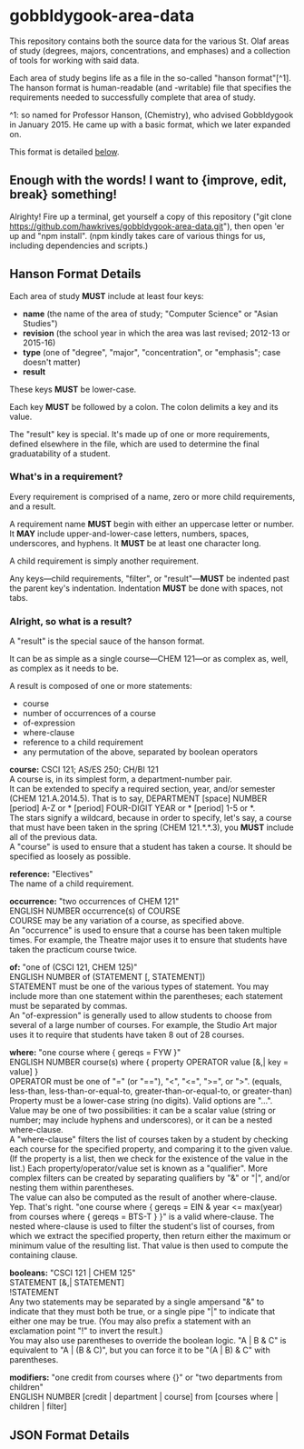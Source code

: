 # gobbldygook-area-data

This repository contains both the source data for the various St. Olaf areas of study (degrees, majors, concentrations, and emphases) and a collection of tools for working with said data.

Each area of study begins life as a file in the so-called "hanson format"[^1]. The hanson format is human-readable (and -writable) file that specifies the requirements needed to successfully complete that area of study.

^1: so named for Professor Hanson, (Chemistry), who advised Gobbldygook in January 2015. He came up with a basic format, which we later expanded on.

This format is detailed [below](#hanson-format-details).

## Enough with the words! I want to {improve, edit, break} something!
Alrighty! Fire up a terminal, get yourself a copy of this repository ("git clone https://github.com/hawkrives/gobbldygook-area-data.git"), then open 'er up and "npm install". (npm kindly takes care of various things for us, including dependencies and scripts.) 

## Hanson Format Details
Each area of study **MUST** include at least four keys:

- **name** (the name of the area of study; "Computer Science" or "Asian Studies")
- **revision** (the school year in which the area was last revised; 2012-13 or 2015-16)
- **type** (one of "degree", "major", "concentration", or "emphasis"; case doesn't matter)
- **result**

These keys **MUST** be lower-case.

Each key **MUST** be followed by a colon. The colon delimits a key and its value.

The "result" key is special. It's made up of one or more requirements, defined elsewhere in the file, which are used to determine the final graduatability of a student.

### What's in a requirement?
Every requirement is comprised of a name, zero or more child requirements, and a result.

A requirement name **MUST** begin with either an uppercase letter or number. It **MAY** include upper-and-lower-case letters, numbers, spaces, underscores, and hyphens. It **MUST** be at least one character long.

A child requirement is simply another requirement. 

Any keys—child requirements, "filter", or "result"—**MUST** be indented past the parent key's indentation. Indentation **MUST** be done with spaces, not tabs.

### Alright, so what is a result?
A "result" is the special sauce of the hanson format. 

It can be as simple as a single course—CHEM 121—or as complex as, well, as complex as it needs to be.

A result is composed of one or more statements:

- course
- number of occurrences of a course
- of-expression
- where-clause
- reference to a child requirement
- any permutation of the above, separated by boolean operators

**course:** CSCI 121; AS/ES 250; CH/BI 121<br>
A course is, in its simplest form, a department-number pair.<br>
It can be extended to specify a required section, year, and/or semester (CHEM 121.A.2014.5). That is to say, DEPARTMENT [space] NUMBER [period] A-Z or \* [period] FOUR-DIGIT YEAR or \* [period] 1-5 or \*.<br>
The stars signify a wildcard, because in order to specify, let's say, a course that must have been taken in the spring (CHEM 121.\*.\*.3), you **MUST** include all of the previous data.<br>
A "course" is used to ensure that a student has taken a course. It should be specified as loosely as possible.

**reference:** "Electives"<br>
The name of a child requirement.

**occurrence:** "two occurrences of CHEM 121"<br>
ENGLISH NUMBER occurrence(s) of COURSE<br>
COURSE may be any variation of a course, as specified above.<br>
An "occurrence" is used to ensure that a course has been taken multiple times. For example, the Theatre major uses it to ensure that students have taken the practicum course twice.

**of:** "one of (CSCI 121, CHEM 125)"<br>
ENGLISH NUMBER of (STATEMENT [, STATEMENT])<br>
STATEMENT must be one of the various types of statement. You may include more than one statement within the parentheses; each statement must be separated by commas.<br>
An "of-expression" is generally used to allow students to choose from several of a large number of courses. For example, the Studio Art major uses it to require that students have taken 8 out of 28 courses.

**where:** "one course where { gereqs = FYW }"<br>
ENGLISH NUMBER course(s) where { property OPERATOR value [&,| key = value] }<br>
OPERATOR must be one of "=" (or "=="), "<", "<=", ">=", or ">". (equals, less-than, less-than-or-equal-to, greater-than-or-equal-to, or greater-than)<br>
Property must be a lower-case string (no digits). Valid options are "…".
Value may be one of two possibilities: it can be a scalar value (string or number; may include hyphens and underscores), or it can be a nested where-clause.<br>
A "where-clause" filters the list of courses taken by a student by checking each course for the specified property, and comparing it to the given value. (If the property is a list, then we check for the existence of the value in the list.) Each property/operator/value set is known as a "qualifier". More complex filters can be created by separating qualifiers by "&" or "|", and/or nesting them within parentheses.<br>
The value can also be computed as the result of another where-clause. Yep. That's right. "one course where { gereqs = EIN & year <= max(year) from courses where { gereqs = BTS-T } }" is a valid where-clause. The nested where-clause is used to filter the student's list of courses, from which we extract the specified property, then return either the maximum or minimum value of the resulting list. That value is then used to compute the containing clause.

**booleans:** "CSCI 121 | CHEM 125"<br>
STATEMENT [&,| STATEMENT]<br>
!STATEMENT<br>
Any two statements may be separated by a single ampersand "&" to indicate that they must both be true, or a single pipe "|" to indicate that either one may be true. (You may also prefix a statement with an exclamation point "!" to invert the result.)<br>
You may also use parentheses to override the boolean logic. "A | B & C" is equivalent to "A | (B & C)", but you can force it to be "(A | B) & C" with parentheses.

**modifiers:** "one credit from courses where {}" or "two departments from children"<br>
ENGLISH NUMBER [credit | department | course] from [courses where | children | filter]




## JSON Format Details
